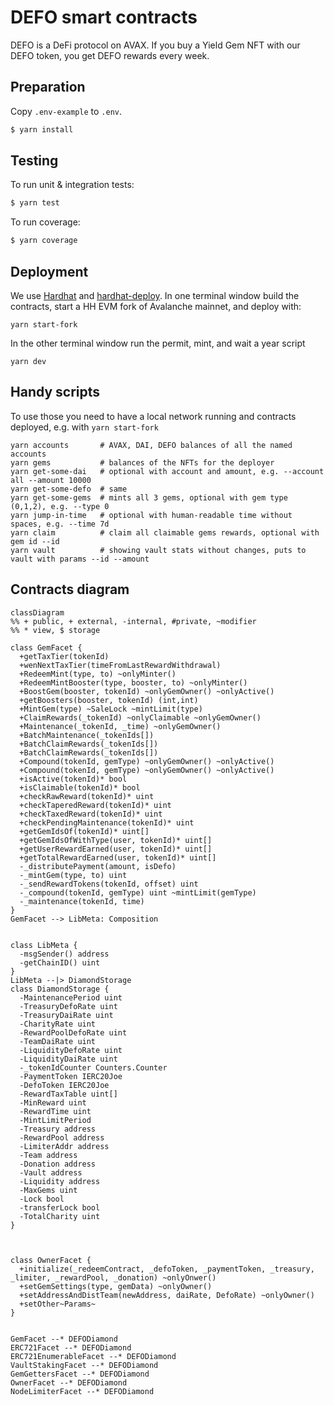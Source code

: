 # DEFO smart contracts

DEFO is a DeFi protocol on AVAX. If you buy a Yield Gem NFT with our DEFO token, you get DEFO rewards every week.

## Preparation

Copy `.env-example` to `.env`.

```sh
$ yarn install
```

## Testing

To run unit & integration tests:

```sh
$ yarn test
```

To run coverage:

```sh
$ yarn coverage
```

## Deployment

We use [Hardhat](https://hardhat.dev) and [hardhat-deploy](https://github.com/wighawag/hardhat-deploy).
In one terminal window build the contracts, start a HH EVM fork of Avalanche mainnet, and deploy with:

```shell
yarn start-fork
```

In the other terminal window run the permit, mint, and wait a year script

```shell
yarn dev
```

## Handy scripts

To use those you need to have a local network running and contracts deployed, e.g. with `yarn start-fork`

```shell
yarn accounts       # AVAX, DAI, DEFO balances of all the named accounts
yarn gems           # balances of the NFTs for the deployer
yarn get-some-dai   # optional with account and amount, e.g. --account all --amount 10000
yarn get-some-defo  # same
yarn get-some-gems  # mints all 3 gems, optional with gem type (0,1,2), e.g. --type 0
yarn jump-in-time   # optional with human-readable time without spaces, e.g. --time 7d
yarn claim          # claim all claimable gems rewards, optional with gem id --id
yarn vault          # showing vault stats without changes, puts to vault with params --id --amount
```

## Contracts diagram
```mermaid
classDiagram
%% + public, + external, -internal, #private, ~modifier
%% * view, $ storage

class GemFacet {
  +getTaxTier(tokenId)
  +wenNextTaxTier(timeFromLastRewardWithdrawal)
  +RedeemMint(type, to) ~onlyMinter()
  +RedeemMintBooster(type, booster, to) ~onlyMinter()
  +BoostGem(booster, tokenId) ~onlyGemOwner() ~onlyActive()
  +getBoosters(booster, tokenId) (int,int)
  +MintGem(type) ~SaleLock ~mintLimit(type)
  +ClaimRewards(_tokenId) ~onlyClaimable ~onlyGemOwner()
  +Maintenance(_tokenId, _time) ~onlyGemOwner()
  +BatchMaintenance(_tokenIds[])
  +BatchClaimRewards(_tokenIds[])
  +BatchClaimRewards(_tokenIds[])
  +Compound(tokenId, gemType) ~onlyGemOwner() ~onlyActive()
  +Compound(tokenId, gemType) ~onlyGemOwner() ~onlyActive()
  +isActive(tokenId)* bool
  +isClaimable(tokenId)* bool
  +checkRawReward(tokenId)* uint
  +checkTaperedReward(tokenId)* uint
  +checkTaxedReward(tokenId)* uint
  +checkPendingMaintenance(tokenId)* uint
  +getGemIdsOf(tokenId)* uint[]
  +getGemIdsOfWithType(user, tokenId)* uint[]
  +getUserRewardEarned(user, tokenId)* uint[]
  +getTotalRewardEarned(user, tokenId)* uint[]
  -_distributePayment(amount, isDefo)
  -_mintGem(type, to) uint
  -_sendRewardTokens(tokenId, offset) uint
  -_compound(tokenId, gemType) uint ~mintLimit(gemType)
  -_maintenance(tokenId, time)
}
GemFacet --> LibMeta: Composition


class LibMeta {
  -msgSender() address
  -getChainID() uint
}
LibMeta --|> DiamondStorage
class DiamondStorage {
  -MaintenancePeriod uint
  -TreasuryDefoRate uint
  -TreasuryDaiRate uint
  -CharityRate uint
  -RewardPoolDefoRate uint
  -TeamDaiRate uint
  -LiquidityDefoRate uint
  -LiquidityDaiRate uint
  -_tokenIdCounter Counters.Counter
  -PaymentToken IERC20Joe
  -DefoToken IERC20Joe
  -RewardTaxTable uint[]
  -MinReward uint
  -RewardTime uint
  -MintLimitPeriod
  -Treasury address
  -RewardPool address
  -LimiterAddr address
  -Team address
  -Donation address
  -Vault address
  -Liquidity address
  -MaxGems uint
  -Lock bool
  -transferLock bool
  -TotalCharity uint
}



class OwnerFacet {
  +initialize(_redeemContract, _defoToken, _paymentToken, _treasury, _limiter, _rewardPool, _donation) ~onlyOnwer()
  +setGemSettings(type, gemData) ~onlyOwner()
  +setAddressAndDistTeam(newAddress, daiRate, DefoRate) ~onlyOwner()
  +setOther~Params~
}


GemFacet --* DEFODiamond
ERC721Facet --* DEFODiamond
ERC721EnumerableFacet --* DEFODiamond
VaultStakingFacet --* DEFODiamond
GemGettersFacet --* DEFODiamond
OwnerFacet --* DEFODiamond
NodeLimiterFacet --* DEFODiamond
```
